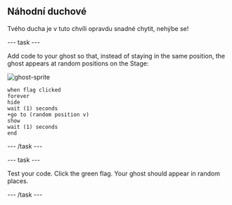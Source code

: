 ## Náhodní duchové

Tvého ducha je v tuto chvíli opravdu snadné chytit, nehýbe se!

\--- task \---

Add code to your ghost so that, instead of staying in the same position, the ghost appears at random positions on the Stage:

![ghost-sprite](images/ghost-sprite.png)

```blocks3
when flag clicked
forever
hide
wait (1) seconds
+go to (random position v)
show
wait (1) seconds
end
```

\--- /task \---

\--- task \---

Test your code. Click the green flag. Your ghost should appear in random places.

\--- /task \---